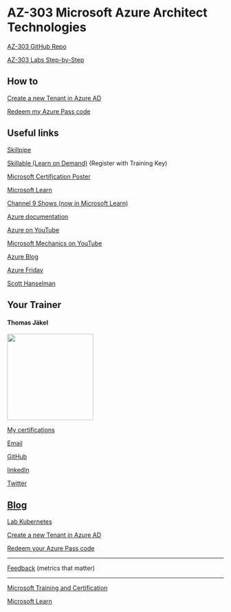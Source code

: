 # AZ-303 Microsoft Azure Architect Technologies

[AZ-303 GitHub Repo](https://github.com/MicrosoftLearning/AZ-303-Microsoft-Azure-Architect-Technologies)

[AZ-303 Labs Step-by-Step](https://microsoftlearning.github.io/AZ-303-Microsoft-Azure-Architect-Technologies/)

## How to

[Create a new Tenant in Azure AD](https://github.com/www42/aztraining/blob/master/New-Tenant/Create-Tenant.md) 

[Redeem my Azure Pass code](https://github.com/www42/aztraining/blob/master/New-Tenant/Redeem-Azure-Pass.md)



## Useful links

[Skillpipe](https://skillpipe.com)

[Skillable (Learn on Demand)](https://brainymotion.learnondemand.net) (Register with Training Key)

[Microsoft Certification Poster](https://aka.ms/traincertposter)

[Microsoft Learn](https://docs.microsoft.com/en-us/learn/)

[Channel 9 Shows (now in Microsoft Learn)](https://docs.microsoft.com/en-us/shows/browse)

[Azure documentation](https://docs.microsoft.com/en-us/azure/)

[Azure on YouTube](https://www.youtube.com/c/MicrosoftAzure)

[Microsoft Mechanics on YouTube](https://www.youtube.com/c/MicrosoftMechanicsSeries)

[Azure Blog](https://azure.microsoft.com/en-us/blog/)

[Azure Friday](https://docs.microsoft.com/en-us/shows/azure-friday/)

[Scott Hanselman](https://www.hanselman.com/)


##  Your Trainer
#### Thomas Jäkel

<img src="https://download69118.blob.core.windows.net/anon/Profilbild.jpg" width="200"/>

[My certifications](https://www.credly.com/users/thomas-jakel)

[Email](mailto:thomas.jaekel@brainymotion.de?subject=AZ-500)

[GitHub](https://github.com/www42)

[linkedIn](https://linkedin.com/in/tjkkll)

[Twitter](https://twitter.com/tjkkll)

[Blog](https://blog.az.training)
---

[Lab Kubernetes](https://github.com/www42/AZ-303-Microsoft-Azure-Architect-Technologies/blob/master/tj/Demo_Kubernetes.azcli)


[Create a new Tenant in Azure AD](https://github.com/www42/aztraining/blob/master/New-Tenant/Create-Tenant.md) 

[Redeem your Azure Pass code](https://github.com/www42/aztraining/blob/master/New-Tenant/Redeem-Azure-Pass.md)

---

[Feedback](https://www.metricsthatmatter.com/url/u.aspx?4C7F4895F174752672) (metrics that matter)

---

[Microsoft Training and Certification](https://aka.ms/traincertposter)

[Microsoft Learn](https://docs.microsoft.com/en-us/learn/)
